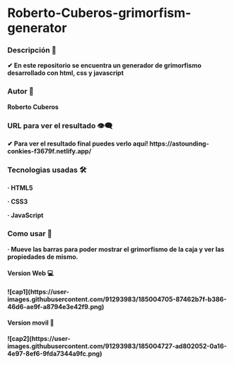 # Roberto-Cuberos-grimorfism-generator
<h3><strong>Descripción 💬 </h3>
  <p>✔ En este repositorio se encuentra un generador de grimorfismo desarrollado con html, css y javascript</p>
  <h3>Autor 🤠</h3>
  <p>Roberto Cuberos</p>
  <h3> <strong>URL para ver el resultado 👁‍🗨 </h3>
<p>✔ Para ver el resultado final puedes verlo aquí! https://astounding-conkies-f3679f.netlify.app/</p>
  <h3><strong>Tecnologias usadas 🛠️ </h3>
  <p>· HTML5 </p>
  <p>· CSS3 </p>
  <p>· JavaScript </p>
  <h3><strong>Como usar 📲 </h3>
  <p>· Mueve las barras para poder mostrar el grimorfismo de la caja y ver las propiedades de mismo. </p>
  <h4><strong>Version Web 💻</h4>
![cap1](https://user-images.githubusercontent.com/91293983/185004705-87462b7f-b386-46d6-ae9f-a8794e3e42f9.png)
  <h4> <strong>Version movil 📱 </h4>
![cap2](https://user-images.githubusercontent.com/91293983/185004727-ad802052-0a16-4e97-8ef6-9fda7344a9fc.png)
